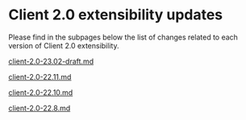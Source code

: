 # Client 2.0 extensibility updates

Please find in the subpages below the list of changes related to each version of Client 2.0 extensibility.

[client-2.0-23.02-draft.md](client-2.0-23.02-draft.md "mention")

[client-2.0-22.11.md](client-2.0-22.11.md "mention")

[client-2.0-22.10.md](client-2.0-22.10.md "mention")

[client-2.0-22.8.md](client-2.0-22.8.md "mention")
